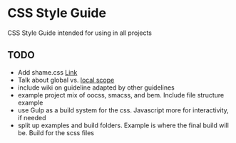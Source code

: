 # CSS Style Guide
CSS Style Guide intended for using in all projects

## TODO

* Add shame.css [Link](http://csswizardry.com/2013/04/shame-css/)
* Talk about global vs. [local scope](https://medium.com/seek-ui-engineering/the-end-of-global-css-90d2a4a06284)
* include wiki on guideline adapted by other guidelines
* example project mix of oocss, smacss, and bem. Include file structure example
* use Gulp as a build system for the css. Javascript more for interactivity, if needed
* split up examples and build folders. Example is where the final build will be. Build for the scss files
